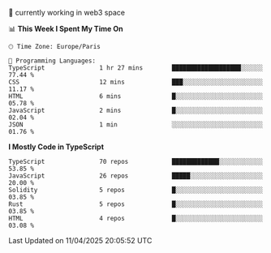 🔭 currently working in web3 space

<!--START_SECTION:waka-->
📊 **This Week I Spent My Time On** 

```text
🕑︎ Time Zone: Europe/Paris

💬 Programming Languages: 
TypeScript               1 hr 27 mins        ███████████████████░░░░░░   77.44 % 
CSS                      12 mins             ███░░░░░░░░░░░░░░░░░░░░░░   11.17 % 
HTML                     6 mins              █░░░░░░░░░░░░░░░░░░░░░░░░   05.78 % 
JavaScript               2 mins              █░░░░░░░░░░░░░░░░░░░░░░░░   02.04 % 
JSON                     1 min               ░░░░░░░░░░░░░░░░░░░░░░░░░   01.76 % 
```

**I Mostly Code in TypeScript** 

```text
TypeScript               70 repos            █████████████░░░░░░░░░░░░   53.85 % 
JavaScript               26 repos            █████░░░░░░░░░░░░░░░░░░░░   20.00 % 
Solidity                 5 repos             █░░░░░░░░░░░░░░░░░░░░░░░░   03.85 % 
Rust                     5 repos             █░░░░░░░░░░░░░░░░░░░░░░░░   03.85 % 
HTML                     4 repos             █░░░░░░░░░░░░░░░░░░░░░░░░   03.08 % 
```




 Last Updated on 11/04/2025 20:05:52 UTC
<!--END_SECTION:waka-->
